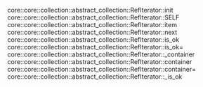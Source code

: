 core::core::collection::abstract_collection::RefIterator::init
core::core::collection::abstract_collection::RefIterator::SELF
core::core::collection::abstract_collection::RefIterator::item
core::core::collection::abstract_collection::RefIterator::next
core::core::collection::abstract_collection::RefIterator::is_ok
core::core::collection::abstract_collection::RefIterator::is_ok=
core::core::collection::abstract_collection::RefIterator::_container
core::core::collection::abstract_collection::RefIterator::container
core::core::collection::abstract_collection::RefIterator::container=
core::core::collection::abstract_collection::RefIterator::_is_ok